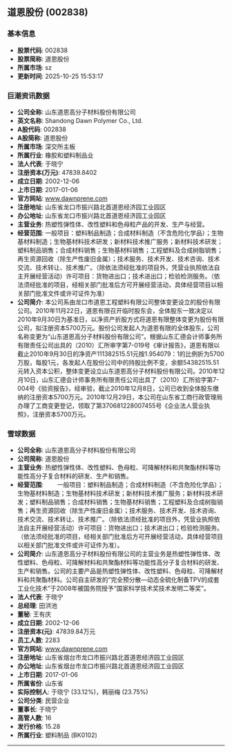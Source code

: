 ## 道恩股份 (002838)

### 基本信息

- **股票代码**: 002838
- **股票简称**: 道恩股份
- **所属市场**: sz
- **更新时间**: 2025-10-25 15:53:17

### 巨潮资讯数据

- **公司全称**: 山东道恩高分子材料股份有限公司
- **英文名称**: Shandong Dawn Polymer Co., Ltd.
- **A股代码**: 002838
- **A股简称**: 道恩股份
- **所属市场**: 深交所主板
- **所属行业**: 橡胶和塑料制品业
- **法人代表**: 于晓宁
- **注册资本(万元)**: 47839.8402
- **成立日期**: 2002-12-06
- **上市日期**: 2017-01-06
- **官方网站**: www.dawnprene.com
- **注册地址**: 山东省龙口市振兴路北首道恩经济园工业园区
- **办公地址**: 山东省龙口市振兴路北首道恩经济园工业园区
- **主营业务**: 热塑性弹性体、改性塑料和色母粒产品的开发、生产与经营。
- **经营范围**: 一般项目：塑料制品制造；合成材料制造（不含危险化学品）；生物基材料制造；生物基材料技术研发；新材料技术推广服务；新材料技术研发；塑料制品销售；合成材料销售；生物基材料销售；工程塑料及合成树脂销售；再生资源回收（除生产性废旧金属）；技术服务、技术开发、技术咨询、技术交流、技术转让、技术推广。（除依法须经批准的项目外，凭营业执照依法自主开展经营活动）许可项目：货物进出口；技术进出口；检验检测服务。（依法须经批准的项目，经相关部门批准后方可开展经营活动，具体经营项目以相关部门批准文件或许可证件为准）
- **公司简介**: 本公司系由龙口市道恩工程塑料有限公司整体变更设立的股份有限公司。2010年11月22日，道恩有限召开临时股东会，全体股东一致决定以2010年9月30日为基准日，以净资产折股方式将道恩有限整体变更为股份有限公司，拟注册资本5700万元。股份公司发起人为道恩有限的全体股东，公司名称变更为“山东道恩高分子材料股份有限公司”。根据山东汇德会计师事务所有限责任公司出具的（2010）汇所审字第7-019号《审计报告》，道恩有限以截止2010年9月30日的净资产111382515.51元按1.954079：1的比例折为5700万股，每股1元，各发起人在股份公司中的持股比例不变，余额54382515.51元转入资本公积，整体变更设立山东道恩高分子材料股份有限公司。2010年12月10日，山东汇德会计师事务所有限责任公司出具了（2010）汇所验字第7-004号《验资报告》，经审验，截止2010年12月8日，公司已收到全体股东缴纳的注册资本5700万元。2010年12月29日，本公司在山东省工商行政管理局办理了工商变更登记，领取了第370681228007455号《企业法人营业执照》，注册资本5700万元。

### 雪球数据

- **公司全称**: 山东道恩高分子材料股份有限公司
- **公司简称**: 道恩股份
- **主营业务**: 热塑性弹性体、改性塑料、色母粒、可降解材料和共聚酯材料等功能性高分子复合材料的研发、生产和销售。
- **经营范围**: 　　一般项目：塑料制品制造；合成材料制造（不含危险化学品）；生物基材料制造；生物基材料技术研发；新材料技术推广服务；新材料技术研发；塑料制品销售；合成材料销售；生物基材料销售；工程塑料及合成树脂销售；再生资源回收（除生产性废旧金属）；技术服务、技术开发、技术咨询、技术交流、技术转让、技术推广。（除依法须经批准的项目外，凭营业执照依法自主开展经营活动）许可项目：货物进出口；技术进出口；检验检测服务。（依法须经批准的项目，经相关部门批准后方可开展经营活动，具体经营项目以相关部门批准文件或许可证件为准）。
- **公司简介**: 山东道恩高分子材料股份有限公司的主营业务是热塑性弹性体、改性塑料、色母粒、可降解材料和共聚酯材料等功能性高分子复合材料的研发、生产和销售。公司的主要产品是热塑性弹性体、改性塑料、色母粒、可降解材料和共聚酯材料。公司自主研发的“完全预分散—动态全硫化制备TPV的成套工业化技术”于2008年被国务院授予“国家科学技术奖技术发明二等奖”。
- **法人代表**: 于晓宁
- **总经理**: 田洪池
- **董秘**: 王有庆
- **成立日期**: 2002-12-06
- **注册资本(元)**: 47839.84万元
- **员工人数**: 2283
- **官方网站**: www.dawnprene.com
- **注册地址**: 山东省烟台市龙口市振兴路北首道恩经济园工业园区
- **办公地址**: 山东省烟台市龙口市振兴路北首道恩经济园工业园区
- **上市日期**: 2017-01-06
- **所属省份**: 山东省
- **实际控制人**: 于晓宁 (33.12%)，韩丽梅 (23.75%)
- **公司分类**: 民营企业
- **董事长**: 于晓宁
- **高管人数**: 16
- **发行价格**: 15.28
- **所属行业**: 塑料制品 (BK0102)

---